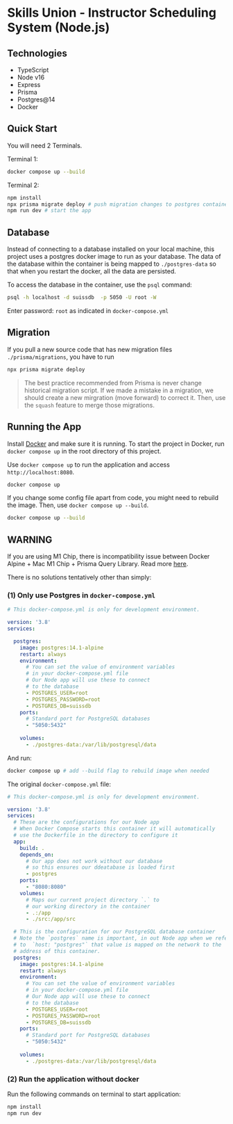 # Skills Union - Instructor Scheduling System (Node.js)

## Technologies

- TypeScript
- Node v16
- Express
- Prisma
- Postgres@14
- Docker

## Quick Start

You will need 2 Terminals.

Terminal 1:
```sh
docker compose up --build
```

Terminal 2:
```sh
npm install
npx prisma migrate deploy # push migration changes to postgres container
npm run dev # start the app
```

## Database

Instead of connecting to a database installed on your local machine, this project uses a postgres docker image to run as your database. The data of the database within the container is being mapped to `./postgres-data` so that when you restart the docker, all the data are persisted.

To access the database in the container, use the `psql` command:

```sh
psql -h localhost -d suissdb  -p 5050 -U root -W
```

Enter password: `root` as indicated in `docker-compose.yml`

## Migration

If you pull a new source code that has new migration files `./prisma/migrations`, you have to run 

```sh
npx prisma migrate deploy
```

> The best practice recommended from Prisma is never change historical migration script. If we made a mistake in a migration, we should create a new mirgration (move forward) to correct it. Then, use the `squash` feature to merge those migrations.

## Running the App

Install [Docker](https://www.docker.com/) and make sure it is running. To start the project in Docker, run `docker compose up` in the root directory of this project.

Use `docker compose up` to run the application and access `http://localhost:8080`.

```sh
docker compose up
```

If you change some config file apart from code, you might need to rebuild the image. Then, use `docker compose up --build`.

```sh
docker compose up --build
```

## WARNING

If you are using M1 Chip, there is incompatibility issue between Docker Alpine + Mac M1 Chip + Prisma Query Library. Read more [here](https://github.com/prisma/prisma/issues/9572).

There is no solutions tentatively other than simply:

### (1) Only use Postgres in `docker-compose.yml`

```yml
# This docker-compose.yml is only for development environment.

version: '3.8'
services:

  postgres:
    image: postgres:14.1-alpine
    restart: always
    environment:
      # You can set the value of environment variables
      # in your docker-compose.yml file
      # Our Node app will use these to connect
      # to the database
      - POSTGRES_USER=root
      - POSTGRES_PASSWORD=root
      - POSTGRES_DB=suissdb
    ports:
      # Standard port for PostgreSQL databases
      - "5050:5432"
    
    volumes:
      - ./postgres-data:/var/lib/postgresql/data
```

And run:

```sh
docker compose up # add --build flag to rebuild image when needed
```

The original `docker-compose.yml` file:

```yml
# This docker-compose.yml is only for development environment.

version: '3.8'
services:
  # These are the configurations for our Node app
  # When Docker Compose starts this container it will automatically
  # use the Dockerfile in the directory to configure it
  app:
    build: .
    depends_on:
      # Our app does not work without our database
      # so this ensures our ddeatabase is loaded first
      - postgres
    ports:
      - "8080:8080"
    volumes:
      # Maps our current project directory `.` to
      # our working directory in the container
      - .:/app
      - ./src:/app/src

  # This is the configuration for our PostgreSQL database container
  # Note the `postgres` name is important, in out Node app when we refer
  # to  `host: "postgres"` that value is mapped on the network to the 
  # address of this container.
  postgres:
    image: postgres:14.1-alpine
    restart: always
    environment:
      # You can set the value of environment variables
      # in your docker-compose.yml file
      # Our Node app will use these to connect
      # to the database
      - POSTGRES_USER=root
      - POSTGRES_PASSWORD=root
      - POSTGRES_DB=suissdb
    ports:
      # Standard port for PostgreSQL databases
      - "5050:5432"
    
    volumes:
      - ./postgres-data:/var/lib/postgresql/data
```

### (2) Run the application without docker

Run the following commands on terminal to start application:

```sh
npm install
npm run dev
```